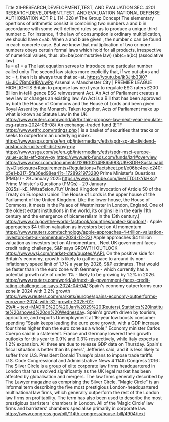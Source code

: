 Title XII-RESEARCH,DEVELOPMENT,TEST, AND EVALUATION SEC. 4201 RESEARCH,DEVELOPMENT,TEST, AND EVALUATION NATIONAL DEFENSE AUTHORIATION ACT P.L 114-328 [ ]( https://www.congress.gov/bill/114th-congress/house-bill/4904/text ) # The Group Concept
The  elementary opertions of arithmetic consist in combining two numbers a and b in accordance with some well-defined rules so as to produce a unique third number c. For instance, if the law of consumption is ordinary multiplication, we should have c=ab.
  When a and b are given , the number c can be found in each concrete case.
      But we know that multiplication of two or more numbers obeys certain formal laws which hold for all products, irrespective of numerical values, thus:
                                                                ab=ba(commutative law)
                                                              (ab)c=a(bc) (associative law)   
                                                                 1a = a1 = a 
  The last equation serves to introduce one particular number called unity
     The sceond law states more explicitly that, if we put ab=s and bc = t, then it is always true that sc=at. https://youtu.be/jk3Jitb33i0?si=JiCl7Bm091BVuwPp Arsenal v. Manchester City | PREMIER LEAGUE HIGHLIGHTS  Britain to propose law next year to regulate ESG raters £200 Billion in·tel·li·gence ESG reinvestment Act. An Act of Parliament creates a new law or changes an existing law. An Act is a Bill that has been approved by both the House of Commons and the House of Lords and been given Royal Assent by the Monarch. Taken together, Acts of Parliament make up what is known as Statute Law in the UK. https://www.reuters.com/world/uk/britain-propose-law-next-year-regulate-esg-raters-2024-08-08/  An exchange-traded fund (ETF https://www.etfrc.com/ratings.php )  is a basket of securities that tracks or seeks to outperform an underlying index. https://www.ssga.com/se/en_gb/intermediary/etfs/spdr-sp-uk-dividend-aristocrats-ucits-etf-dist-spyg-gy https://www.ssga.com/se/en_gb/intermediary/etfs/spdr-msci-europe-value-ucits-etf-zprw-gy   https://www.ark-funds.com/funds/izrl#overview https://www.msci.com/documents/1296102/49865983/UK+SDR+Sustainability+Disclosure+Requirements+Regulations+Factsheet.pdf/e06bc4ee-c240-b5e1-b317-5fa36ed98ea4?t=1728921973280 Prime Minister's Questions (PMQs) - 29 January 2025 https://www.youtube.com/live/TT0LtkYkHKc? Prime Minister's Questions (PMQs) - 29 January 2025si=kE_NWza5sionJTuY  United Kingdom invocation of Article 50 of the Treaty on European Union The House of Lords is the upper house of the Parliament of the United Kingdom. Like the lower house, the House of Commons, it meets in the Palace of Westminster in London, England. One of the oldest extant institutions in the world, its origins lie in the early 11th century and the emergence of bicameralism in the 13th century.[ https://www.cia.gov/the-world-factbook/countries/united-kingdom/ : Apple approaches $4 trillion valuation as investors bet on AI momentum    https://www.reuters.com/technology/apple-approaches-4-trillion-valuation-investors-bet-ai-momentum-2024-12-23/  Apple approaches $4 trillion valuation as investors bet on AI momentum... Next UK government faces credit rating challenge, S&P says GROWTH OUTLOOK https://www.wsj.com/market-data/quotes/AAPL
On the positive side for Britain's economy, growth is likely to gather pace to around its non-inflationary speed limit of 1.7% a year by 2026, S&P estimates. That would be faster than in the euro zone with Germany - which currently has a potential growth rate of under 1% - likely to be growing by 1.2% in 2026. https://www.reuters.com/world/uk/next-uk-government-faces-credit-rating-challenge-sp-says-2024-04-04/   Spain's economy outperforms euro zone in 2024 with 3.2% growth https://www.reuters.com/markets/europe/spains-economy-outperforms-eurozone-2024-with-32-growth-2025-01-29/#:~:text=MADRID%2C%20Jan%2029%20(Reuters),Statistics%20Institute%20showed%20on%20Wednesday. Spain's growth driven by tourism, agriculture, and exports
Unemployment at 16-year low boosts consumer spending  "Spain keeps leading the euro zone growth, with a GDP increase four times higher than the euro zone as a whole," Economy minister Carlos Cuerpo said in a statement.
France and Germany lowered their growth outlooks for this year to 0.9% and 0.3% respectively, while Italy expects a 1.2% expansion. All three are due to release GDP data on Thursday.
Spain's fiscal situation is better than its peers', Jefferies said, and it is less likely to suffer from U.S. President Donald Trump's plans to impose trade tariffs.    
 U.S. Code Congressional and Administrative News 4 114th Congress 2016 : The Silver Circle is a group of elite corporate law firms headquartered in London that has evolved significantly as the UK legal market has been affected by globalisation and mergers. The law firms generally described by The Lawyer magazine as comprising the Silver Circle. "Magic Circle" is an informal term describing the five most prestigious London-headquartered multinational law firms, which generally outperform the rest of the London law firms on profitability. The term has also been used to describe the most prestigious barristers' chambers in London. All of the 'Magic Circle' law firms and barristers' chambers specialise primarily in corporate law.
https://www.congress.gov/bill/114th-congress/house-bill/4904/text
